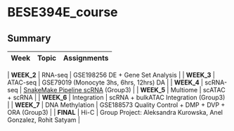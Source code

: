 # BESE394E_course


## Summary 
|  Week  |    **Topic**    | **Assignments**                                                                                                              |
|:------:|:---------------:|------------------------------------------------------------------------------------------------------------------------------|

| **WEEK_2** |     RNA-seq     | GSE198256 DE + Gene Set Analysis                                                                                |
| **WEEK_3** |     ATAC-seq    | GSE79019 (Monocyte 3hs, 6hrs, 12hrs) DA                                                                    |
| **WEEK_4** |    scRNA-seq    | [SnakeMake Pipeline scRNA](https://github.com/alkurowska/dea_seurat_Group3) (Group3)                                                                                 |
| **WEEK_5** |     Multiome    | scATAC + scRNA                                                                            |
| **WEEK_6** |   Integration   | scRNA + bulkATAC Integration  (Group3)                                                                                                  |
| **WEEK_7** | DNA Methylation | GSE188573 Quality Control + DMP + DVP + ORA  (Group3)                                                                                    |
| **FINAL**  |     Hi-C        | Group Project: Aleksandra Kurowska, Anel Gonzalez, Rohit Satyam                                                                                            |

